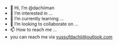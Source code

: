 - 👋 Hi, I’m @dachiiman
- 👀 I’m interested in ...
- 🌱 I’m currently learning ...
- 💞️ I’m looking to collaborate on ...
- 📫 How to reach me ...
- you can reach me via yussufdachii@outlook.com
<!---
dachiiman/dachiiman is a ✨ special ✨ repository because its `README.md` (this file) appears on your GitHub profile.
You can click the Preview link to take a look at your changes.
--->
